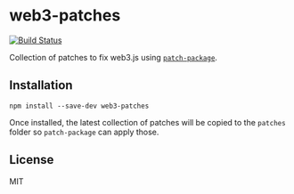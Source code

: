 # web3-patches

[![Build Status](https://travis-ci.com/autonomoussoftware/web3-patches.svg?branch=master)](https://travis-ci.com/autonomoussoftware/web3-patches)

Collection of patches to fix web3.js using [`patch-package`](https://github.com/ds300/patch-package).

## Installation

```shell
npm install --save-dev web3-patches
```

Once installed, the latest collection of patches will be copied to the `patches` folder so `patch-package` can apply those.

## License

MIT
